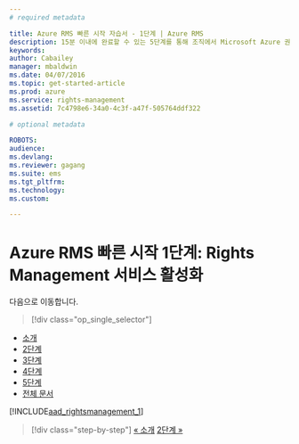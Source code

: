 ```yaml
---
# required metadata

title: Azure RMS 빠른 시작 자습서 - 1단계 | Azure RMS
description: 15분 이내에 완료할 수 있는 5단계를 통해 조직에서 Microsoft Azure 권한 관리 사용을 빠르게 시작하는 방법을 확인할 수 있는 자습서의 첫 번째 단계입니다.
keywords:
author: Cabailey
manager: mbaldwin
ms.date: 04/07/2016
ms.topic: get-started-article
ms.prod: azure
ms.service: rights-management
ms.assetid: 7c4798e6-34a0-4c3f-a47f-505764ddf322

# optional metadata

ROBOTS: 
audience:
ms.devlang:
ms.reviewer: gagang
ms.suite: ems
ms.tgt_pltfrm:
ms.technology:
ms.custom:

---
```




# Azure RMS 빠른 시작 1단계: Rights Management 서비스 활성화

다음으로 이동합니다. 
> [!div class="op_single_selector"]
- [소개](rms-quickstart-intro.md)
- [2단계](tutorial-step2.md)
- [3단계](tutorial-step3.md)
- [4단계](tutorial-step4.md)
- [5단계](tutorial-step5.md)
- [전체 문서](rms-quickstart.md)

[!INCLUDE[aad_rightsmanagement_1](../includes/tutorial-step1-include.md)] 

>[!div class="step-by-step"]
[« 소개](rms-quickstart-intro.md)
[2단계 »](tutorial-step2.md)

<!--HONumber=Apr16_HO3-->


